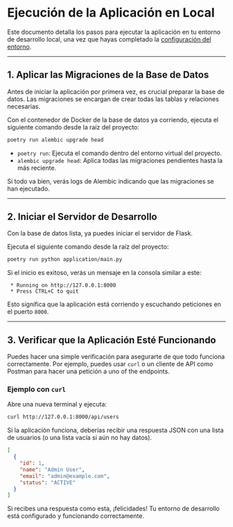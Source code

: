 # Ejecución de la Aplicación en Local

Este documento detalla los pasos para ejecutar la aplicación en tu entorno de desarrollo local, una vez que hayas completado la [configuración del entorno](./environment.md).

---

## 1. Aplicar las Migraciones de la Base de Datos

Antes de iniciar la aplicación por primera vez, es crucial preparar la base de datos. Las migraciones se encargan de crear todas las tablas y relaciones necesarias.

Con el contenedor de Docker de la base de datos ya corriendo, ejecuta el siguiente comando desde la raíz del proyecto:

```bash
poetry run alembic upgrade head
```

-   `poetry run`: Ejecuta el comando dentro del entorno virtual del proyecto.
-   `alembic upgrade head`: Aplica todas las migraciones pendientes hasta la más reciente.

Si todo va bien, verás logs de Alembic indicando que las migraciones se han ejecutado.

---

## 2. Iniciar el Servidor de Desarrollo

Con la base de datos lista, ya puedes iniciar el servidor de Flask.

Ejecuta el siguiente comando desde la raíz del proyecto:

```bash
poetry run python application/main.py
```

Si el inicio es exitoso, verás un mensaje en la consola similar a este:

```
 * Running on http://127.0.0.1:8000
 * Press CTRL+C to quit
```

Esto significa que la aplicación está corriendo y escuchando peticiones en el puerto `8000`.

---

## 3. Verificar que la Aplicación Esté Funcionando

Puedes hacer una simple verificación para asegurarte de que todo funciona correctamente. Por ejemplo, puedes usar `curl` o un cliente de API como Postman para hacer una petición a uno of the endpoints.

### Ejemplo con `curl`

Abre una nueva terminal y ejecuta:

```bash
curl http://127.0.0.1:8000/api/users
```

Si la aplicación funciona, deberías recibir una respuesta JSON con una lista de usuarios (o una lista vacía si aún no hay datos).

```json
[
  {
    "id": 1,
    "name": "Admin User",
    "email": "admin@example.com",
    "status": "ACTIVE"
  }
]
```

Si recibes una respuesta como esta, ¡felicidades! Tu entorno de desarrollo está configurado y funcionando correctamente. 